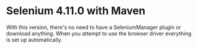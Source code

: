 # Selenium 4.11.0 with Maven
With this version, there's no need to have a SeleniumManager plugin or download anything. When you attempt to use the
browser driver everything is set up automatically.

